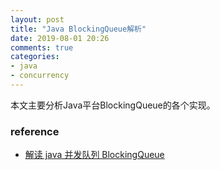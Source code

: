 ```yaml
---
layout: post
title: "Java BlockingQueue解析"
date: 2019-08-01 20:26
comments: true
categories: 
- java
- concurrency
---
```


本文主要分析Java平台BlockingQueue的各个实现。

<!-- more -->

### reference

+ [解读 java 并发队列 BlockingQueue](https://javadoop.com/post/java-concurrent-queue)

